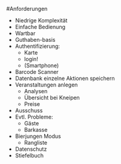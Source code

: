 #Anforderungen

- Niedrige Komplexität
- Einfache  Bedienung
- Wartbar
- Guthaben-basis
- Authentifizierung:
	- Karte
	- login!
	- (Smartphone)
- Barcode Scanner
- Datenbank einzelne Aktionen speichern
- Veranstaltungen anlegen
	- Analysen
	- Übersicht bei Kneipen
	- Preise
- Ausschuss
- Evtl. Probleme:
	- Gäste
	- Barkasse
- Bierjungen Modus
	- Rangliste
- Datenschutz
- Stiefelbuch